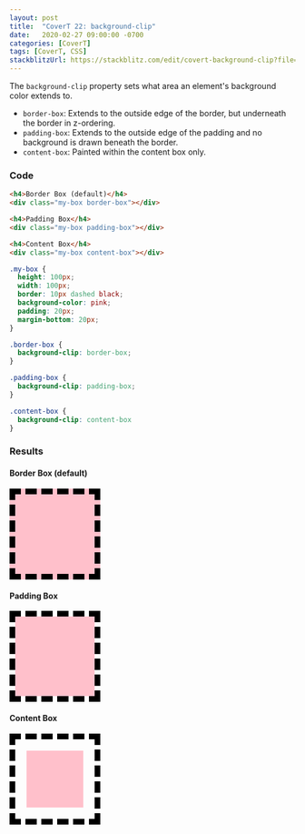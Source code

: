 ```yaml
---
layout: post
title:  "CoverT 22: background-clip"
date:   2020-02-27 09:00:00 -0700
categories: [CoverT]
tags: [CoverT, CSS]
stackblitzUrl: https://stackblitz.com/edit/covert-background-clip?file=style.css
---
```


The `background-clip` property sets what area an element's background color extends to.

- `border-box`: Extends to the outside edge of the border, but underneath the border in z-ordering.
- `padding-box`: Extends to the outside edge of the padding and no background is drawn beneath the border.
- `content-box`: Painted within the content box only.

### Code

```html
<h4>Border Box (default)</h4>
<div class="my-box border-box"></div>

<h4>Padding Box</h4>
<div class="my-box padding-box"></div>

<h4>Content Box</h4>
<div class="my-box content-box"></div>
```

```css
.my-box {
  height: 100px;
  width: 100px;
  border: 10px dashed black;
  background-color: pink;
  padding: 20px;
  margin-bottom: 20px;
}

.border-box {
  background-clip: border-box;
}

.padding-box {
  background-clip: padding-box;
}

.content-box {
  background-clip: content-box
}
```

### Results

<style>
.my-box {
  height: 100px;
  width: 100px;
  border: 10px dashed black;
  background-color: pink;
  padding: 20px;
  margin-bottom: 20px;
}

.border-box {
  background-clip: border-box;
}

.padding-box {
  background-clip: padding-box;
}

.content-box {
  background-clip: content-box
}
</style>

#### Border Box (default)
<div class="my-box border-box"></div>

#### Padding Box
<div class="my-box padding-box"></div>

#### Content Box
<div class="my-box content-box"></div>